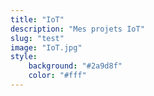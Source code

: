 ```yaml
---
title: "IoT"
description: "Mes projets IoT"
slug: "test"
image: "IoT.jpg"
style:
    background: "#2a9d8f"
    color: "#fff"
---
```


